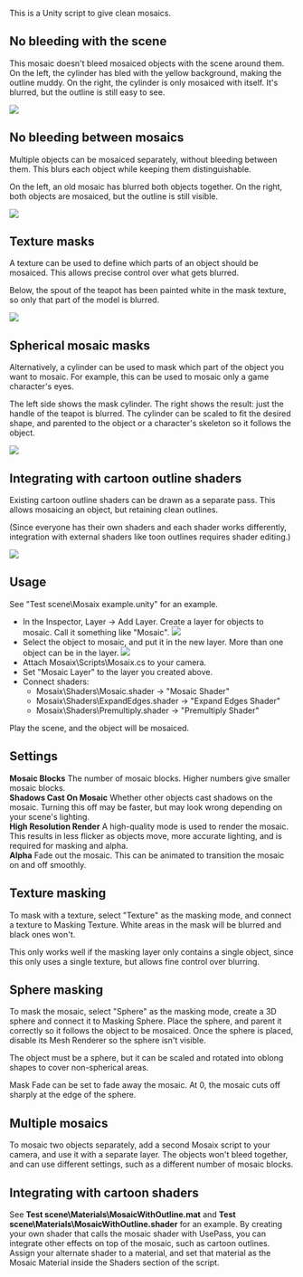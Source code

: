 This is a Unity script to give clean mosaics.

No bleeding with the scene
--------------------------

This mosaic doesn't bleed mosaiced objects with the scene around them.
On the left, the cylinder has bled with the yellow background, making the outline
muddy.  On the right, the cylinder is only mosaiced with itself.  It's blurred,
but the outline is still easy to see.

![](Images/no_mosaic_bleeding.png)

No bleeding between mosaics
---------------------------

Multiple objects can be mosaiced separately, without bleeding between them.
This blurs each object while keeping them distinguishable.

On the left, an old mosaic has blurred both objects together.  On the right, both
objects are mosaiced, but the outline is still visible.

![](Images/separate_mosaics.png)

Texture masks
-------------

A texture can be used to define which parts of an object should be mosaiced.
This allows precise control over what gets blurred.

Below, the spout of the teapot has been painted white in the mask texture, so
only that part of the model is blurred.

![](Images/texture_masked.png)

Spherical mosaic masks
----------------------

Alternatively, a cylinder can be used to mask which part of the object you want to mosaic.
For example, this can be used to mosaic only a game character's eyes.

The left side shows the mask cylinder.  The right shows the result: just the handle
of the teapot is blurred.  The cylinder can be scaled to fit the desired shape,
and parented to the object or a character's skeleton so it follows the object.

![](Images/sphere_masked.png)

Integrating with cartoon outline shaders
----------------------------------------

Existing cartoon outline shaders can be drawn as a separate pass.  This allows mosaicing an
object, but retaining clean outlines.

(Since everyone has their own shaders and each shader works differently, integration
with external shaders like toon outlines requires shader editing.)

![](Images/external_shaders.png)

Usage
-----

See "Test scene\Mosaix example.unity" for an example.

- In the Inspector, Layer -> Add Layer.  Create a layer for objects to mosaic.  Call
it something like "Mosaic".
![](Images/Setup_AddLayer.png)
- Select the object to mosaic, and put it in the new layer.  More than one object can
be in the layer.
![](Images/Setup_PutMeshInLayer.png)
- Attach Mosaix\Scripts\Mosaix.cs to your camera.
- Set "Mosaic Layer" to the layer you created above.
- Connect shaders:
  * Mosaix\Shaders\Mosaic.shader -> "Mosaic Shader"
  * Mosaix\Shaders\ExpandEdges.shader -> "Expand Edges Shader"
  * Mosaix\Shaders\Premultiply.shader -> "Premultiply Shader"

Play the scene, and the object will be mosaiced.

Settings
--------

**Mosaic Blocks** The number of mosaic blocks.  Higher numbers give smaller mosaic blocks.  
**Shadows Cast On Mosaic** Whether other objects cast shadows on the mosaic.  Turning this
off may be faster, but may look wrong depending on your scene's lighting.  
**High Resolution Render** A high-quality mode is used to render the mosaic.
This results in less flicker as objects move, more accurate lighting, and is required
for masking and alpha.  
**Alpha** Fade out the mosaic.  This can be animated to transition the mosaic on and off
smoothly.

Texture masking
---------------

To mask with a texture, select "Texture" as the masking mode, and connect a texture
to Masking Texture.  White areas in the mask will be blurred and black ones won't.

This only works well if the masking layer only contains a single object, since this
only uses a single texture, but allows fine control over blurring.

Sphere masking
--------------

To mask the mosaic, select "Sphere" as the masking mode, create a 3D sphere and connect
it to Masking Sphere.  Place the sphere, and parent it correctly so it follows the object
to be mosaiced.  Once the sphere is placed, disable its Mesh Renderer so the sphere isn't
visible.

The object must be a sphere, but it can be scaled and rotated into oblong shapes to cover
non-spherical areas.

Mask Fade can be set to fade away the mosaic.  At 0, the mosaic cuts off sharply at the
edge of the sphere.

Multiple mosaics
----------------

To mosaic two objects separately, add a second Mosaix script to your camera, and use it
with a separate layer.  The objects won't bleed together, and can use different settings,
such as a different number of mosaic blocks.

Integrating with cartoon shaders
--------------------------------

See **Test scene\Materials\MosaicWithOutline.mat** and **Test scene\Materials\MosaicWithOutline.shader**
for an example.  By creating your own shader that calls the mosaic shader with UsePass,
you can integrate other effects on top of the mosaic, such as cartoon outlines.  Assign
your alternate shader to a material, and set that material as the Mosaic Material inside
the Shaders section of the script.

